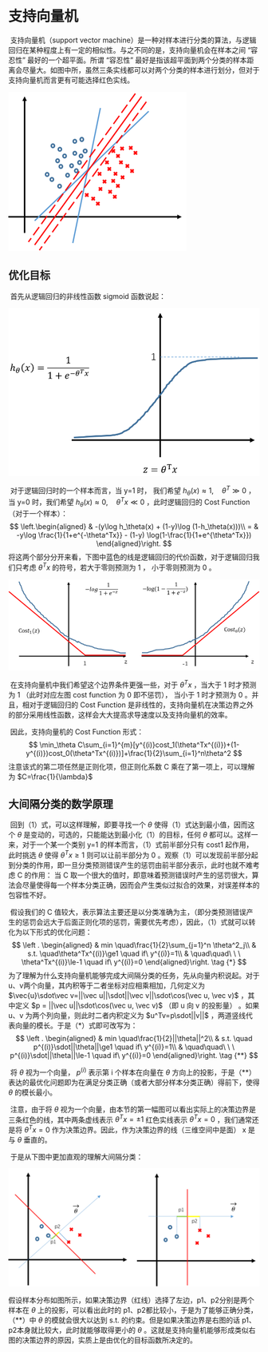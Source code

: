 # 支持向量机

​		支持向量机（support vector machine）是一种对样本进行分类的算法，与逻辑回归在某种程度上有一定的相似性。与之不同的是，支持向量机会在样本之间 “容忍性” 最好的一个超平面。所谓 “容忍性” 最好是指该超平面到两个分类的样本距离会尽量大。如图中所，虽然三条实线都可以对两个分类的样本进行划分，但对于支持向量机而言更有可能选择红色实线。

![](images/10.png)

## 优化目标

​		首先从逻辑回归的非线性函数 sigmoid 函数说起：

![](images/11.png)

​		对于逻辑回归时的一个样本而言，当 y=1 时， 我们希望 $h_\theta(x)\approx 1,\quad\theta^T\gg 0$ ， 当 y=0 时，我们希望 $h_\theta(x)\approx0,\quad \theta^Tx\ll0$  ，此时逻辑回归的 Cost Function （对于一个样本）：
$$
\left.\begin{aligned}
  & -(y\log h_\theta(x) + (1-y)\log (1-h_\theta(x)))\\
= & -y\log \frac{1}{1+e^{-\theta^Tx}} - (1-y) \log(1-\frac{1}{1+e^{\theta^Tx}})
\end{aligned}\right.
$$
​		将这两个部分分开来看，下图中蓝色的线是逻辑回归的代价函数，对于逻辑回归我们只考虑 $\theta^Tx$ 的符号，若大于零则预测为 1 ， 小于零则预测为 0 。

![](images/12.png)

​		在支持向量机中我们希望这个边界条件更强一些，对于 $\theta^Tx$ ，当大于 1 时才预测为 1 （此时对应左图 cost function 为 0 即不惩罚）， 当小于 1 时才预测为 0 。并且，相对于逻辑回归的 Cost Function 是非线性的，支持向量机在决策边界之外的部分采用线性函数，这样会大大提高求导速度以及支持向量机的效率。

​		因此，支持向量机的 Cost Function 形式：
$$
\min_\theta C\sum_{i=1}^{m}[y^{(i)}cost_1(\theta^Tx^{(i)})+(1-y^{(i)})cost_0(\theta^Tx^{(i)})]+\frac{1}{2}\sum_{i=1}^n\theta^2
$$
注意该式的第二项任然是正则化项，但正则化系数 C 乘在了第一项上，可以理解为 $C=\frac{1}{\lambda}$ 



## 大间隔分类的数学原理

​		回到（1）式，可以这样理解，即要寻找一个 $\theta$ 使得（1）式达到最小值，因而这个 $\theta$ 是变动的，可选的，只能能达到最小化（1）的目标，任何 $\theta$ 都可以。这样一来，对于一个某一个类别 y=1 的样本而言，（1）式前半部分只有 cost1 起作用，此时挑选 $\theta$ 使得 $\theta^Tx\ge1$ 则可以让前半部分为 0 。观察（1）可以发现前半部分起到分类的作用，即一旦分类预测错误产生的惩罚由前半部分表示，此时也就不难考虑 C 的作用： 当 C 取一个很大的值时，即意味着预测错误时产生的惩罚很大，算法会尽量使得每一个样本分类正确，因而会产生类似过拟合的效果，对误差样本的包容性不好。 

​		假设我们的 C 值较大，表示算法主要还是以分类准确为主，（即分类预测错误产生的惩罚会远大于后面正则化项的惩罚，需要优先考虑），因此，（1）式就可以转化为以下形式的优化问题：
$$
\left . \begin{aligned}
& min \quad\frac{1}{2}\sum_{j=1}^n \theta^2_j\\
& s.t. \quad\theta^Tx^{(i)}\ge1 \quad if\ y^{(i)}=1\\
& \quad\quad\ \ \  \theta^Tx^{(i)}\le-1 \quad if\ y^{(i)}=0
\end{aligned}\right. \tag {*}
$$
​		为了理解为什么支持向量机能够完成大间隔分类的任务，先从向量内积说起。对于 u、v两个向量，其内积等于二者坐标对应相乘相加，几何定义为 $\vec{u}\sdot\vec v=||\vec u||\sdot||\vec v||\sdot\cos(\vec u, \vec v)$ ，其中定义 $p = ||\vec u||\sdot\cos(\vec u, \vec v)$ （即 u 向 v 的投影量） 。如果 u、v 为两个列向量，则此时二者内积定义为 $u^Tv=p\sdot||v||$ ，两道竖线代表向量的模长。于是（*）式即可改写为：
$$
\left . \begin{aligned}
& min \quad\frac{1}{2}||\theta||^2\\
& s.t. \quad p^{(i)}\sdot||\theta||\ge1 \quad if\ y^{(i)}=1\\
& \quad\quad\ \ \  p^{(i)}\sdot||\theta||\le-1 \quad if\ y^{(i)}=0
\end{aligned}\right. \tag {**}
$$

​		将 $\theta$ 视为一个向量， $p^{(i)}$ 表示第 i 个样本在向量在 $\theta$ 方向上的投影，于是（**）表达的最优化问题即为在满足分类正确（或者大部分样本分类正确）得前下，使得 $\theta$ 的模长最小。

​		注意，由于将 $\theta$ 视为一个向量，由本节的第一幅图可以看出实际上的决策边界是三条红色的线，其中两条虚线表示  $\theta^Tx=\pm1$ 红色实线表示  $\theta^Tx=0$ ，我们通常还是将  $\theta^Tx=0$  作为决策边界。因此，作为决策边界的线（三维空间中是面） x 是与 $\theta$ 垂直的。

​		于是从下图中更加直观的理解大间隔分类：

![](images/13.png)

​		假设样本分布如图所示，如果决策边界（红线）选择了左边，p1、p2分别是两个样本在 $\theta$ 上的投影，可以看出此时的 p1、p2都比较小，于是为了能够正确分类，（**）中 $\theta$ 的模就会很大以达到 s.t. 的约束。但是如果决策边界是右图的话 p1、p2本身就比较大，此时就能够取得更小的 $\theta$ 。这就是支持向量机能够形成类似右图的决策边界的原因，实质上是由优化的目标函数所决定的。

